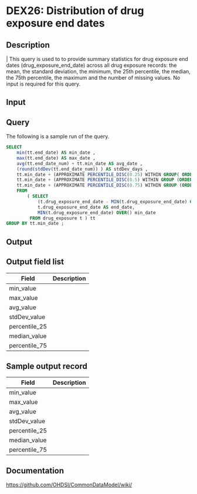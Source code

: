 # DEX26: Distribution of drug exposure end dates

## Description
| This query is used to to provide summary statistics for drug exposure end dates (drug_exposure_end_date) across all drug exposure records: the mean, the standard deviation, the minimum, the 25th percentile, the median, the 75th percentile, the maximum and the number of missing values. No input is required for this query.

## Input <None>

## Query
The following is a sample run of the query. 

```sql
SELECT            
    min(tt.end_date) AS min_date , 
    max(tt.end_date) AS max_date , 
    avg(tt.end_date_num) + tt.min_date AS avg_date , 
    (round(stdDev(tt.end_date_num)) ) AS stdDev_days , 
    tt.min_date + (APPROXIMATE PERCENTILE_DISC(0.25) WITHIN GROUP( ORDER BY tt.end_date_num ) ) AS percentile_25_date , 
    tt.min_date + (APPROXIMATE PERCENTILE_DISC(0.5) WITHIN GROUP (ORDER BY tt.end_date_num ) ) AS median_date , 
    tt.min_date + (APPROXIMATE PERCENTILE_DISC(0.75) WITHIN GROUP (ORDER BY tt.end_date_num ) ) AS percentile_75_date 
    FROM 
        ( SELECT
            (t.drug_exposure_end_date - MIN(t.drug_exposure_end_date) OVER()) AS end_date_num, 
            t.drug_exposure_end_date AS end_date, 
            MIN(t.drug_exposure_end_date) OVER() min_date 
         FROM drug_exposure t ) tt 
GROUP BY tt.min_date ;
```

## Output

## Output field list

|  Field |  Description |
| --- | --- | 
| min_value |   |
| max_value |   |
| avg_value |   |
| stdDev_value |   |
| percentile_25 |   |
| median_value |   |
| percentile_75 |   |

## Sample output record

|  Field |  Description |
| --- | --- | 
| min_value |   |
| max_value |   |
| avg_value |   |
| stdDev_value |   |
| percentile_25 |   |
| median_value |   |
| percentile_75 |   |

## Documentation
https://github.com/OHDSI/CommonDataModel/wiki/
